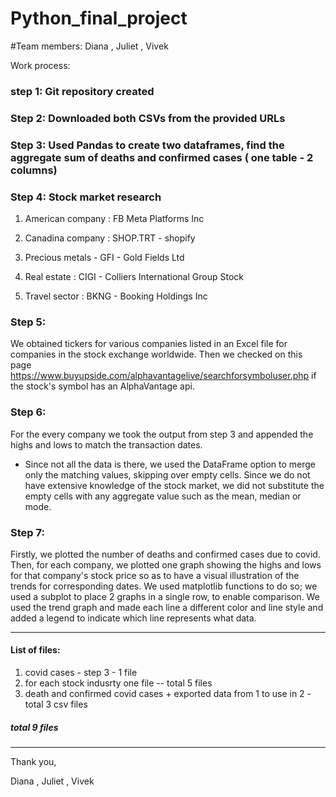 # Python_final_project
#Team members: Diana , Juliet , Vivek

Work process: 

### step 1: Git repository created

### Step 2: Downloaded both CSVs from the provided URLs

### Step 3: Used Pandas to create two dataframes, find the aggregate sum of deaths and confirmed cases ( one table - 2 columns)

### Step 4: Stock market research
1. American company :  FB Meta Platforms Inc

2. Canadina company : SHOP.TRT - shopify

3. Precious metals - GFI  - Gold Fields Ltd

4. Real estate : CIGI - Colliers International Group Stock

5. Travel sector     : BKNG -  Booking Holdings Inc

### Step 5: 
We obtained tickers for various companies listed in an Excel file for companies in the stock exchange worldwide. Then
we checked on this page https://www.buyupside.com/alphavantagelive/searchforsymboluser.php if the stock's symbol has an
AlphaVantage api.

### Step 6:
For the every company we took the output from step 3 and appended the highs and lows to match the transaction dates.

* Since not all the data is there, we used the DataFrame option to merge only the matching values, skipping over empty cells. Since
we do not have extensive knowledge of the stock market, we did not substitute the empty cells with any aggregate value such as the mean, median or mode.

### Step 7:
Firstly, we plotted the number of deaths and confirmed cases due to covid. Then, for each company, we plotted one graph showing the highs and lows for that company's stock price so as to have a visual illustration of the trends for corresponding dates.
We used matplotlib functions to do so;  we used a subplot to place 2 graphs in a single row, to enable comparison.
We used the trend graph and made each line a different color and line style and added a legend to indicate which line represents what data. 

************************************************************************************************
#### List of files:
1. covid cases - step 3 - 1 file
2. for each stock indusrty one file -- total 5 files 
3. death and confirmed covid cases + exported data from 1 to use in 2 - total 3 csv files 

##### total 9 files 
************************************************************************************************

Thank you, 

Diana , Juliet , Vivek


